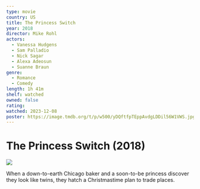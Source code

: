 ```yaml
---
type: movie
country: US
title: The Princess Switch
year: 2018
director: Mike Rohl
actors:
  - Vanessa Hudgens
  - Sam Palladio
  - Nick Sagar
  - Alexa Adeosun
  - Suanne Braun
genre:
  - Romance
  - Comedy
length: 1h 41m
shelf: watched
owned: false
rating:
watched: 2023-12-08
poster: https://image.tmdb.org/t/p/w500/yDQftfpTEppAvdgLDDil56W1VWS.jpg
---
```


# The Princess Switch (2018)

![](https://image.tmdb.org/t/p/w500/yDQftfpTEppAvdgLDDil56W1VWS.jpg)

When a down-to-earth Chicago baker and a soon-to-be princess discover they look like twins, they hatch a Christmastime plan to trade places.